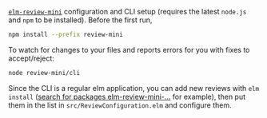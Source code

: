 [`elm-review-mini`](https://dark.elm.dmy.fr/packages/lue-bird/elm-review-mini/latest/) configuration and CLI setup (requires the latest `node.js` and `npm` to be installed).
Before the first run,
```bash
npm install --prefix review-mini
```

To watch for changes to your files and reports errors for you with fixes to accept/reject:
```bash
node review-mini/cli
```

Since the CLI is a regular elm application, you can add new reviews with `elm install` ([search for packages elm-review-mini-...](https://dark.elm.dmy.fr/?q=elm-review-mini-) for example), then put them in the list in `src/ReviewConfiguration.elm` and configure them.
